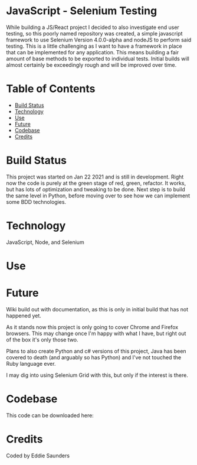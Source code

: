 # JavaScript - Selenium Testing

While building a JS/React project I decided to also investigate end user testing, so this poorly named repository was created, a simple javascript framework to use Selenium Version 4.0.0-alpha and nodeJS to perform said testing. This is a little challenging as I want to have a framework in place that can be implemented for any application. This means building a fair amount of base methods to be exported to individual tests. Initial builds will almost certainly be exceedingly rough and will be improved over time.

# Table of Contents

- [Build Status](#Build%20Status)
- [Technology](#Code%20Style%20and%20Technology)
- [Use](#Usage)
- [Future](#Future)
- [Codebase](#Codebase)
- [Credits](#Credits)

# Build Status

This project was started on Jan 22 2021 and is still in development. Right now the code is purely at the green stage of red, green, refactor. It works, but has lots of optimization and tweaking to be done. Next step is to build the same level in Python, before moving over to see how we can implement some BDD technologies.

# Technology

JavaScript, Node, and Selenium

# Use

# Future

Wiki build out with documentation, as this is only in initial build that has not happened yet.

As it stands now this project is only going to cover Chrome and Firefox browsers. This may change once I'm happy with what I have, but right out of the box it's only those two.

Plans to also create Python and c# versions of this project, Java has been covered to death (and arguably so has Python) and I've not touched the Ruby language ever.

I may dig into using Selenium Grid with this, but only if the interest is there.

# Codebase

This code can be downloaded here:

# Credits

Coded by Eddie Saunders
